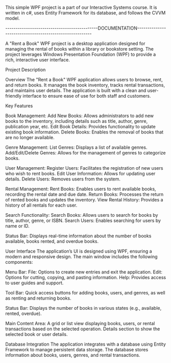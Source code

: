 This simple WPF project is a part of our Interactive Systems course.
It is written in c#, uses Entity Framework for its database, and follows the CVVM model. 

---------------------------------------------DOCUMENTATION--------------------------------------------------------

A "Rent a Book" WPF project is a desktop application designed for managing the rental of books within a library or bookstore setting. 
The project leverages Windows Presentation Foundation (WPF) to provide a rich, interactive user interface. 

Project Description

Overview
The "Rent a Book" WPF application allows users to browse, rent, and return books. 
It manages the book inventory, tracks rental transactions, and maintains user details. 
The application is built with a clean and user-friendly interface to ensure ease of use for both staff and customers.

Key Features

Book Management:
Add New Books: Allows administrators to add new books to the inventory, including details such as title, author, genre, publication year, etc.
Edit Book Details: Provides functionality to update existing book information.
Delete Books: Enables the removal of books that are no longer available.

Genre Management:
List Genres: Displays a list of available genres.
Add/Edit/Delete Genres: Allows for the management of genres to categorize books.

User Management:
Register Users: Facilitates the registration of new users who wish to rent books.
Edit User Information: Allows for updating user details.
Delete Users: Removes users from the system.

Rental Management:
Rent Books: Enables users to rent available books, recording the rental date and due date.
Return Books: Processes the return of rented books and updates the inventory.
View Rental History: Provides a history of all rentals for each user.

Search Functionality:
Search Books: Allows users to search for books by title, author, genre, or ISBN.
Search Users: Enables searching for users by name or ID.

Status Bar:
Displays real-time information about the number of books available, books rented, and overdue books.

User Interface
The application’s UI is designed using WPF, ensuring a modern and responsive design. The main window includes the following components:

Menu Bar:
File: Options to create new entries and exit the application.
Edit: Options for cutting, copying, and pasting information.
Help: Provides access to user guides and support.

Tool Bar:
Quick access buttons for adding books, users, and genres, as well as renting and returning books.

Status Bar:
Displays the number of books in various states (e.g., available, rented, overdue).

Main Content Area:
A grid or list view displaying books, users, or rental transactions based on the selected operation.
Details section to show the selected book or user details.

Database Integration
The application integrates with a database using Entity Framework to manage persistent data storage. 
The database stores information about books, users, genres, and rental transactions.
